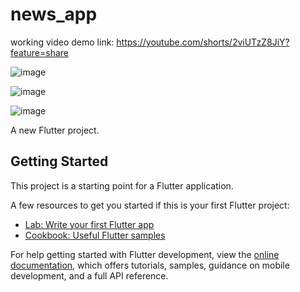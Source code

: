 # news_app

working video demo link:
https://youtube.com/shorts/2viUTzZ8JiY?feature=share

![image](https://user-images.githubusercontent.com/58290134/170716509-1e2f8735-ad7a-482d-9660-8c8c2152b23c.png)


![image](https://user-images.githubusercontent.com/58290134/170716557-c282733c-3412-4bcc-9b2d-4d11d3ce3ad1.png)


![image](https://user-images.githubusercontent.com/58290134/170716641-07231589-c4f5-4b0b-9a12-9926c25f37b3.png)



A new Flutter project.

## Getting Started

This project is a starting point for a Flutter application.

A few resources to get you started if this is your first Flutter project:

- [Lab: Write your first Flutter app](https://docs.flutter.dev/get-started/codelab)
- [Cookbook: Useful Flutter samples](https://docs.flutter.dev/cookbook)

For help getting started with Flutter development, view the
[online documentation](https://docs.flutter.dev/), which offers tutorials,
samples, guidance on mobile development, and a full API reference.
